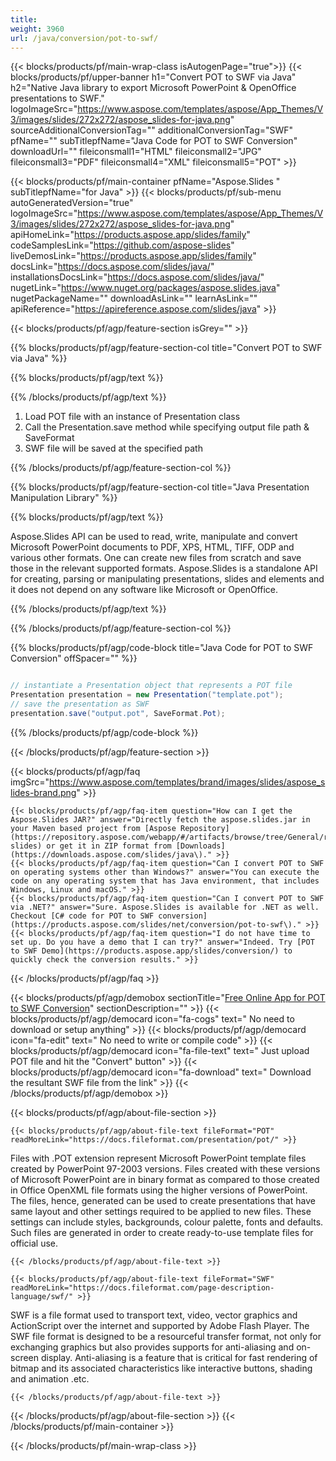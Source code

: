 ```yaml
---
title:  
weight: 3960
url: /java/conversion/pot-to-swf/ 
---
```


{{< blocks/products/pf/main-wrap-class isAutogenPage="true">}}
{{< blocks/products/pf/upper-banner h1="Convert POT to SWF via Java" h2="Native Java library to export Microsoft PowerPoint & OpenOffice presentations to SWF." logoImageSrc="https://www.aspose.com/templates/aspose/App_Themes/V3/images/slides/272x272/aspose_slides-for-java.png" sourceAdditionalConversionTag="" additionalConversionTag="SWF" pfName="" subTitlepfName="Java Code for POT to SWF Conversion" downloadUrl="" fileiconsmall1="HTML" fileiconsmall2="JPG" fileiconsmall3="PDF" fileiconsmall4="XML" fileiconsmall5="POT" >}}

{{< blocks/products/pf/main-container pfName="Aspose.Slides " subTitlepfName="for Java" >}}
{{< blocks/products/pf/sub-menu autoGeneratedVersion="true" logoImageSrc="https://www.aspose.com/templates/aspose/App_Themes/V3/images/slides/272x272/aspose_slides-for-java.png" apiHomeLink="https://products.aspose.app/slides/family" codeSamplesLink="https://github.com/aspose-slides" liveDemosLink="https://products.aspose.app/slides/family" docsLink="https://docs.aspose.com/slides/java/" installationsDocsLink="https://docs.aspose.com/slides/java/" nugetLink="https://www.nuget.org/packages/aspose.slides.java" nugetPackageName="" downloadAsLink="" learnAsLink="" apiReference="https://apireference.aspose.com/slides/java" >}}

{{< blocks/products/pf/agp/feature-section isGrey="" >}}

{{% blocks/products/pf/agp/feature-section-col title="Convert POT to SWF via Java" %}}

{{% blocks/products/pf/agp/text %}}

{{% /blocks/products/pf/agp/text %}}

1.  Load POT file with an instance of Presentation class
1.  Call the Presentation.save method while specifying output file path & SaveFormat
1.  SWF file will be saved at the specified path

{{% /blocks/products/pf/agp/feature-section-col %}}

{{% blocks/products/pf/agp/feature-section-col title="Java Presentation Manipulation Library" %}}

{{% blocks/products/pf/agp/text %}}

 Aspose.Slides API can be used to read, write, manipulate and convert Microsoft PowerPoint documents to PDF, XPS, HTML, TIFF, ODP and various other formats. One can create new files from scratch and save those in the relevant supported formats. Aspose.Slides is a standalone API for creating, parsing or manipulating presentations, slides and elements and it does not depend on any software like Microsoft or OpenOffice.

{{% /blocks/products/pf/agp/text %}}

{{% /blocks/products/pf/agp/feature-section-col %}}

{{% blocks/products/pf/agp/code-block title="Java Code for POT to SWF Conversion" offSpacer="" %}}

```cs

// instantiate a Presentation object that represents a POT file
Presentation presentation = new Presentation("template.pot");
// save the presentation as SWF
presentation.save("output.pot", SaveFormat.Pot);

```

{{% /blocks/products/pf/agp/code-block %}}

{{< /blocks/products/pf/agp/feature-section >}}

{{< blocks/products/pf/agp/faq imgSrc="https://www.aspose.com/templates/brand/images/slides/aspose_slides-brand.png" >}}

    {{< blocks/products/pf/agp/faq-item question="How can I get the Aspose.Slides JAR?" answer="Directly fetch the aspose.slides.jar in your Maven based project from [Aspose Repository](https://repository.aspose.com/webapp/#/artifacts/browse/tree/General/repo/com/aspose/aspose-slides) or get it in ZIP format from [Downloads](https://downloads.aspose.com/slides/java\)." >}}
    {{< blocks/products/pf/agp/faq-item question="Can I convert POT to SWF on operating systems other than Windows?" answer="You can execute the code on any operating system that has Java environment, that includes Windows, Linux and macOS." >}}
    {{< blocks/products/pf/agp/faq-item question="Can I convert POT to SWF via .NET?" answer="Sure. Aspose.Slides is available for .NET as well. Checkout [C# code for POT to SWF conversion](https://products.aspose.com/slides/net/conversion/pot-to-swf\)." >}}
    {{< blocks/products/pf/agp/faq-item question="I do not have time to set up. Do you have a demo that I can try?" answer="Indeed. Try [POT to SWF Demo](https://products.aspose.app/slides/conversion/) to quickly check the conversion results." >}}
 
{{< /blocks/products/pf/agp/faq >}}

{{< blocks/products/pf/agp/demobox sectionTitle="[Free Online App for POT to SWF Conversion](https://products.aspose.app/slides/conversion/pot-to-swf)" sectionDescription="" >}}
        {{< blocks/products/pf/agp/democard icon="fa-cogs" text=" No need to download or setup anything" >}}
        {{< blocks/products/pf/agp/democard icon="fa-edit" text=" No need to write or compile code" >}}
        {{< blocks/products/pf/agp/democard icon="fa-file-text" text=" Just upload POT file and hit the \"Convert\" button" >}}
        {{< blocks/products/pf/agp/democard icon="fa-download" text=" Download the resultant SWF file from the link" >}}
{{< /blocks/products/pf/agp/demobox >}}

{{< blocks/products/pf/agp/about-file-section >}}

    {{< blocks/products/pf/agp/about-file-text fileFormat="POT" readMoreLink="https://docs.fileformat.com/presentation/pot/" >}}
Files with .POT extension represent Microsoft PowerPoint template files created by PowerPoint 97-2003 versions. Files created with these versions of Microsoft PowerPoint are in binary format as compared to those created in Office OpenXML file formats using the higher versions of PowerPoint. The files, hence, generated can be used to create presentations that have same layout and other settings required to be applied to new files. These settings can include styles, backgrounds, colour palette, fonts and defaults. Such files are generated in order to create ready-to-use template files for official use.

    {{< /blocks/products/pf/agp/about-file-text >}}

    {{< blocks/products/pf/agp/about-file-text fileFormat="SWF" readMoreLink="https://docs.fileformat.com/page-description-language/swf/" >}}
SWF is a file format used to transport text, video, vector graphics and ActionScript over the internet and supported by Adobe Flash Player. The SWF file format is designed to be a resourceful transfer format, not only for exchanging graphics but also provides supports for anti-aliasing and on-screen display. Anti-aliasing is a feature that is critical  for fast rendering of bitmap and its associated characteristics like interactive buttons, shading and animation .etc.

    {{< /blocks/products/pf/agp/about-file-text >}}

{{< /blocks/products/pf/agp/about-file-section >}}
{{< /blocks/products/pf/main-container >}}
    
{{< /blocks/products/pf/main-wrap-class >}}